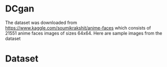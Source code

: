 # DCgan
The dataset was downloaded from https://www.kaggle.com/soumikrakshit/anime-faces which consists of 21551 anime faces images of sizes 64x64. Here are sample images from the dataset

# Dataset
